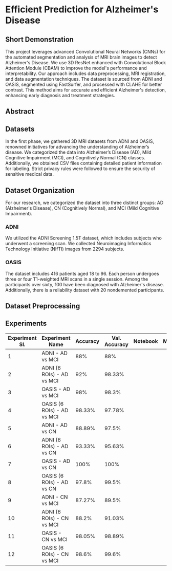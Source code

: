 # Efficient Prediction for Alzheimer's Disease

## Short Demonstration
This project leverages advanced Convolutional Neural Networks (CNNs) for the automated segmentation and analysis of MRI brain images to detect Alzheimer's Disease. We use 3D ResNet enhanced with Convolutional Block Attention Module (CBAM) to improve the model's performance and interpretability. Our approach includes data preprocessing, MRI registration, and data augmentation techniques. The dataset is sourced from ADNI and OASIS, segmented using FastSurfer, and processed with CLAHE for better contrast. This method aims for accurate and efficient Alzheimer's detection, enhancing early diagnosis and treatment strategies.

## Abstract



## Datasets
In the first phase, we gathered 3D MRI datasets from ADNI and OASIS, renowned initiatives for advancing the understanding of Alzheimer’s disease. We categorized the data into Alzheimer’s Disease (AD), Mild Cognitive Impairment (MCI), and Cognitively Normal (CN) classes. Additionally, we obtained CSV files containing detailed patient information for labeling. Strict privacy rules were followed to ensure the security of sensitive medical data.

## Dataset Organization
For our research, we categorized the dataset into three distinct groups: AD (Alzheimer's Disease), CN (Cognitively Normal), and MCI (Mild Cognitive Impairment).

### ADNI 
We utilized the ADNI Screening 1.5T dataset, which includes subjects who underwent a screening scan. We collected Neuroimaging Informatics Technology Initiative (NIfTI) images from 2294 subjects.

### OASIS
The dataset includes 416 patients aged 18 to 96. Each person undergoes three or four T1-weighted MRI scans in a single session. Among the participants over sixty, 100 have been diagnosed with Alzheimer's disease. Additionally, there is a reliability dataset with 20 nondemented participants.

## Dataset Preprocessing


## Experiments

| Experiment Sl. | Experiment Name | Accuracy | Val. Accuracy | Notebook | Model |
| -------------- | --------------- | -------- | --------------| -------- | ----- |
|       1        | ADNI - AD vs MCI| 88%      | 88%           |          |       |
|       2        | ADNI (6 ROIs) - AD vs MCI| 92% | 98.33%    |          |       |
|       3        | OASIS - AD vs MCI| 98%  | 98.3%            |          |       |
|       4        | OASIS (6 ROIs) - AD vs MCI | 98.33% | 97.78% |        |       |
|       5        | ADNI - AD vs CN | 88.89% | 97.5%           |          |       |
|       6        | ADNI (6 ROIs) - AD vs CN | 93.33% | 95.63% |          |       |
|       7        | OASIS - AD vs CN | 100% | 100%             |          |       | 
|       8        | OASIS (6 ROIs) - AD vs CN | 97.8% | 99.5%  |          |       |
|       9        | ADNI - CN vs MCI | 87.27% | 89.5%          |          |       |
|       10       | ADNI (6 ROIs) - CN vs MCI | 88.2% | 91.03% |          |       | 
|       11       | OASIS - CN vs MCI | 98.05% | 98.89%        |          |       |
|       12       | OASIS (6 ROIs) - CN vs MCI | 98.6% | 99.6% |          |       |